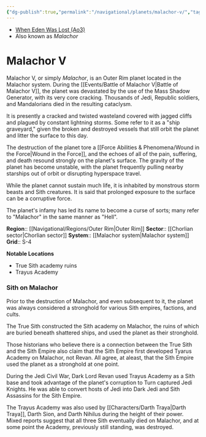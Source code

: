 ```yaml
---
{"dg-publish":true,"permalink":"/navigational/planets/malachor-v/","tags":["map","retraining","outerrim","chorlian","planet"]}
---
```


- [When Eden Was Lost (Ao3)](https://archiveofourown.org/works/19334440/chapters/45992584)
- Also known as *Malachor*
# Malachor V
Malachor V, or simply *Malachor*, is an Outer Rim planet located in the Malachor system. During the [[Events/Battle of Malachor V\|Battle of Malachor V]], the planet was devastated by the use of the Mass Shadow Generator, with its very core cracking. Thousands of Jedi, Republic soldiers, and Mandalorians died in the resulting cataclysm. 

It is presently a cracked and twisted wasteland covered with jagged cliffs and plagued by constant lightning storms. Some refer to it as a "ship graveyard," given the broken and destroyed vessels that still orbit the planet and litter the surface to this day. 

The destruction of the planet tore a [[Force Abilities & Phenomena/Wound in the Force\|Wound in the Force]], and the echoes of all of the pain, suffering, and death resound strongly on the planet's surface. The gravity of the planet has become unstable, with the planet frequently pulling nearby starships out of orbit or disrupting hyperspace travel.

While the planet cannot sustain much life, it is inhabited by monstrous storm beasts and Sith creatures. It is said that prolonged exposure to the surface can be a corruptive force.

The planet's infamy has led its name to become a curse of sorts; many refer to "Malachor" in the same manner as "Hell".

**Region**::  [[Navigational/Regions/Outer Rim\|Outer Rim]]
**Sector**::  [[Chorlian sector\|Chorlian sector]]
**System**::  [[Malachor system\|Malachor system]]
**Grid**::  S-4

**Notable Locations**
- True Sith academy ruins
- Trayus Academy

### Sith on Malachor
Prior to the destruction of Malachor, and even subsequent to it, the planet was always considered a stronghold for various Sith empires, factions, and cults. 

The True Sith constructed the Sith academy on Malachor, the ruins of which are buried beneath shattered ships, and used the planet as their stronghold.

Those historians who believe there is a connection between the True Sith and the Sith Empire also claim that the Sith Empire first developed Tyarus Academy on Malachor, not Revan. All agree, at aleast, that the Sith Empire used the planet as a stronghold at one point. 

During the Jedi Civil War, Dark Lord Revan used Trayus Academy as a Sith base and took advantage of the planet's corruption to Turn captured Jedi Knights. He was able to convert hosts of Jedi into Dark Jedi and Sith Assassins for the Sith Empire. 

The Trayus Academy was also used by [[Characters/Darth Traya\|Darth Traya]], Darth Sion, and Darth Nihilus during the height of their power. Mixed reports suggest that all three Sith eventually died on Malachor, and at some point the Academy, previously still standing, was destroyed.